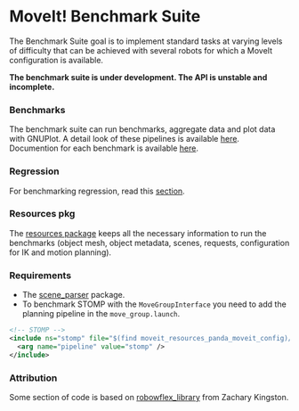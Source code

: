 # MoveIt! Benchmark Suite
The Benchmark Suite goal is to implement standard tasks at varying levels of difficulty that can be achieved with several robots for which a MoveIt configuration is available.

**The benchmark suite is under development. The API is unstable and incomplete.**

### Benchmarks
The benchmark suite can run benchmarks, aggregate data and plot data with GNUPlot. A detail look of these pipelines is available [here](/.docs/bm_pipeline.md). Documention for each benchmark is available [here](/.docs/benchmarks/).


### Regression
For benchmarking regression, read this [section](/.docs/regression.md).


### Resources pkg
The [resources package](/resources/) keeps all the necessary information to run the benchmarks (object mesh, object metadata, scenes, requests, configuration for IK and motion planning).


### Requirements
- The [scene_parser](https://github.com/captain-yoshi/scene_parser) package.
- To benchmark STOMP with the `MoveGroupInterface` you need to add the planning pipeline in the `move_group.launch`.
```xml
<!-- STOMP -->
<include ns="stomp" file="$(find moveit_resources_panda_moveit_config)/launch/planning_pipeline.launch.xml">
  <arg name="pipeline" value="stomp" />
</include>
```


### Attribution
Some section of code is based on [robowflex_library](https://github.com/KavrakiLab/robowflex) from Zachary Kingston.
